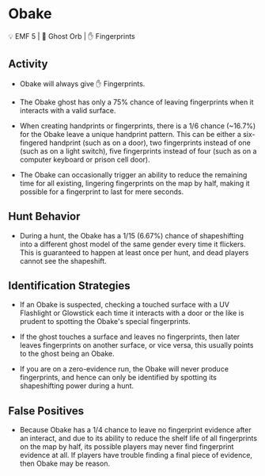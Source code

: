 # Obake

💡 EMF 5 | 🔮 Ghost Orb | ✋ Fingerprints

## Activity

-   Obake will always give ✋ Fingerprints. 

-   The Obake ghost has only a 75% chance of leaving fingerprints when it interacts with a valid surface.

-   When creating handprints or fingerprints, there is a 1/6 chance (~16.7%) for the Obake leave a unique handprint pattern. This can be either a six-fingered handprint (such as on a door), two fingerprints instead of one (such as on a light switch), five fingerprints instead of four (such as on a computer keyboard or prison cell door). 

-   The Obake can occasionally trigger an ability to reduce the remaining time for all existing, lingering fingerprints on the map by half, making it possible for a fingerprint to last for mere seconds.

## Hunt Behavior

-   During a hunt, the Obake has a 1/15 (6.67%) chance of shapeshifting into a different ghost model of the same gender every time it flickers. This is guaranteed to happen at least once per hunt, and dead players cannot see the shapeshift.

## Identification Strategies

-   If an Obake is suspected, checking a touched surface with a UV Flashlight or Glowstick each time it interacts with a door or the like is prudent to spotting the Obake's special fingerprints.

-   If the ghost touches a surface and leaves no fingerprints, then later leaves fingerprints on another surface, or vice versa, this usually points to the ghost being an Obake.

-   If you are on a zero-evidence run, the Obake will never produce fingerprints, and hence can only be identified by spotting its shapeshifting power during a hunt.

## False Positives

-   Because Obake has a 1/4 chance to leave no fingerprint evidence after an interact, and due to its ability to reduce the shelf life of all fingerprints on the map by half, its possible players may never find fingerprint evidence at all. If players have trouble finding a final piece of evidence, then Obake may be reason. 